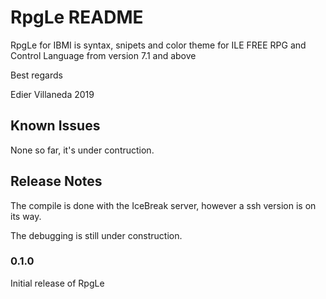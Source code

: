 # RpgLe README

RpgLe for IBMI is syntax, snipets and color theme for ILE FREE RPG and Control Language from version 7.1 and above

Best regards

Edier Villaneda 2019



## Known Issues
None so far, it's under contruction.

## Release Notes

The compile is done with the IceBreak server, however a ssh version is on its way.

The debugging is still under construction.

### 0.1.0
Initial release of RpgLe
